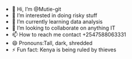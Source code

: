 - 👋 Hi, I’m @Mutie-git
- 👀 I’m interested in doing risky stuff
- 🌱 I’m currently learning data analysis
- 💞️ I’m looking to collaborate on anything IT
- 📫 How to reach me contact +2547588063331
- 😄 Pronouns:Tall, dark, shredded
- ⚡ Fun fact: Kenya is being ruled by thieves

<!---
Mutie-git/Mutie-git is a ✨ special ✨ repository because its `README.md` (this file) appears on your GitHub profile.
You can click the Preview link to take a look at your changes.
--->
